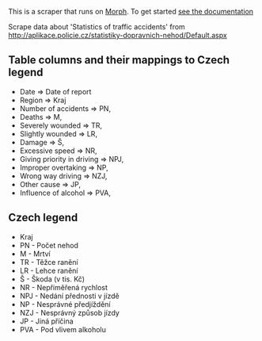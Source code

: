 This is a scraper that runs on [Morph](https://morph.io). To get started [see the documentation](https://morph.io/documentation)

Scrape data about 'Statistics of traffic accidents' from http://aplikace.policie.cz/statistiky-dopravnich-nehod/Default.aspx

Table columns and their mappings to Czech legend
---------------
* Date => Date of report
* Region => Kraj
* Number of accidents => PN,
* Deaths => M,
* Severely wounded => TR,
* Slightly wounded => LR,
* Damage => Š,
* Excessive speed => NR,
* Giving priority in driving => NPJ,
* Improper overtaking => NP,
* Wrong way driving => NZJ,
* Other cause => JP,
* Influence of alcohol => PVA,

Czech legend
---------------
* Kraj
* PN - Počet nehod
* M - Mrtví
* TR - Těžce ranění
* LR - Lehce ranění
* Š - Škoda (v tis. Kč)
* NR - Nepřiměřená rychlost
* NPJ - Nedání přednosti v jízdě
* NP - Nesprávné předjíždění
* NZJ - Nesprávný způsob jízdy
* JP - Jiná příčina
* PVA - Pod vlivem alkoholu 

